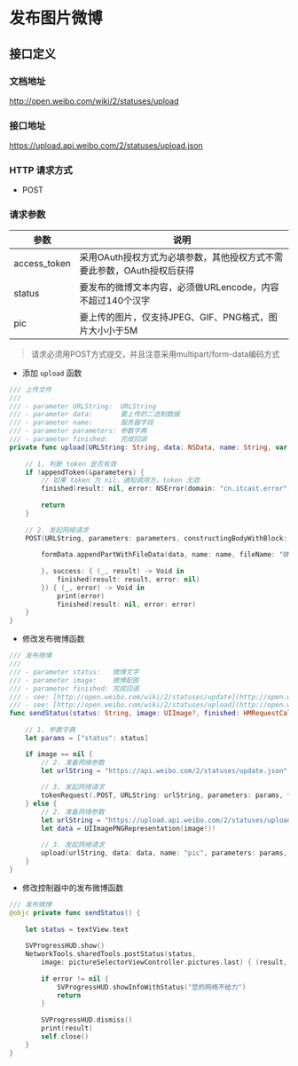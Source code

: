 # 发布图片微博

## 接口定义

### 文档地址

http://open.weibo.com/wiki/2/statuses/upload

### 接口地址

https://upload.api.weibo.com/2/statuses/upload.json

### HTTP 请求方式

* POST

### 请求参数

| 参数 | 说明 |
| -- | -- |
| access_token | 采用OAuth授权方式为必填参数，其他授权方式不需要此参数，OAuth授权后获得 |
| status | 要发布的微博文本内容，必须做URLencode，内容不超过140个汉字 |
| pic | 要上传的图片，仅支持JPEG、GIF、PNG格式，图片大小小于5M |

> 请求必须用POST方式提交，并且注意采用multipart/form-data编码方式

* 添加 `upload` 函数

```swift
/// 上传文件
///
/// - parameter URLString:  URLString
/// - parameter data:       要上传的二进制数据
/// - parameter name:       服务器字段
/// - parameter parameters: 参数字典
/// - parameter finished:   完成回调
private func upload(URLString: String, data: NSData, name: String, var parameters: [String: AnyObject]?, finished: HMRequestCallBack) {
    
    // 1. 判断 token 是否有效
    if !appendToken(&parameters) {
        // 如果 token 为 nil，通知调用方，token 无效
        finished(result: nil, error: NSError(domain: "cn.itcast.error", code: -1001, userInfo: ["message": "token 为空"]))
        
        return
    }
    
    // 2. 发起网络请求
    POST(URLString, parameters: parameters, constructingBodyWithBlock: { (formData) -> Void in
        
        formData.appendPartWithFileData(data, name: name, fileName: "OMG", mimeType: "application/octet-stream")
        
        }, success: { (_, result) -> Void in
            finished(result: result, error: nil)
        }) { (_, error) -> Void in
            print(error)
            finished(result: nil, error: error)
    }
}
```

* 修改发布微博函数

```swift
/// 发布微博
///
/// - parameter status:   微博文字
/// - parameter image:    微博配图
/// - parameter finished: 完成回调
/// - see: [http://open.weibo.com/wiki/2/statuses/update](http://open.weibo.com/wiki/2/statuses/update)
/// - see: [http://open.weibo.com/wiki/2/statuses/upload](http://open.weibo.com/wiki/2/statuses/upload)
func sendStatus(status: String, image: UIImage?, finished: HMRequestCallBack) {
    
    // 1. 参数字典
    let params = ["status": status]

    if image == nil {
        // 2. 准备网络参数
        let urlString = "https://api.weibo.com/2/statuses/update.json"
        
        // 3. 发起网络请求
        tokenRequest(.POST, URLString: urlString, parameters: params, finished: finished)
    } else {
        // 2. 准备网络参数
        let urlString = "https://upload.api.weibo.com/2/statuses/upload.json"
        let data = UIImagePNGRepresentation(image!)!
        
        // 3. 发起网络请求
        upload(urlString, data: data, name: "pic", parameters: params, finished: finished)
    }
}
```

* 修改控制器中的发布微博函数

```swift
/// 发布微博
@objc private func sendStatus() {
    
    let status = textView.text
    
    SVProgressHUD.show()
    NetworkTools.sharedTools.postStatus(status,
        image: pictureSelectorViewController.pictures.last) { (result, error) -> () in
        
        if error != nil {
            SVProgressHUD.showInfoWithStatus("您的网络不给力")
            return
        }
        
        SVProgressHUD.dismiss()
        print(result)
        self.close()
    }
}
```


